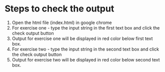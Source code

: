 # Steps to check the output
1. Open the html file (index.html) in google chrome
2. For exercise one - type the input string in the first text box and click the check output button
3. Output for exercise one will be displayed in red color below first text box.
4. For exercise two - type the input string in the second text box and click the check output button
5. Output for exercise two will be displayed in red color below second text box.
